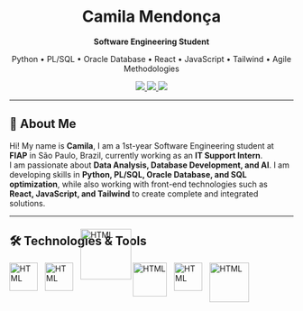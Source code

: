 <h1 align="center"> Camila Mendonça </h1>


<p align="center"><b>Software Engineering Student</b></p>
<p align="center">
   Python • PL/SQL • Oracle Database • React • JavaScript • Tailwind • Agile Methodologies
</p>

<p align="center">
  <!-- LinkedIn -->
  <a href="https://www.linkedin.com/in/camila-mendonça-6b9640353" target="_blank">
    <img src="https://img.shields.io/badge/LinkedIn-%230077B5.svg?&style=for-the-badge&logo=linkedin&logoColor=white" />
  </a>

  <!-- Email -->
  <a href="mailto:camilamendonca777@gmail.com">
    <img src="https://img.shields.io/badge/Email-D14836?style=for-the-badge&logo=gmail&logoColor=white" />
  </a>

  <!-- Instagram -->
  <a href="https://www.instagram.com/mila.mendon/" target="_blank">
    <img src="https://img.shields.io/badge/Instagram-%23E4405F.svg?&style=for-the-badge&logo=instagram&logoColor=white" />
  </a>
</p>



---

## 📌 About Me

Hi! My name is **Camila**, I am a 1st-year Software Engineering student at **FIAP** in São Paulo, Brazil, currently working as an **IT Support Intern**.  
I am passionate about **Data Analysis, Database Development, and AI**. I am developing skills in **Python, PL/SQL, Oracle Database, and SQL optimization**, while also working with front-end technologies such as **React, JavaScript, and Tailwind** to create complete and integrated solutions. 

---

## 🛠 Technologies & Tools

<img
 align="left" 
    alt="HTML"
    title="Python" 
    width="50px" 
    style="padding-right: 10px;"
    src="https://cdn.jsdelivr.net/gh/devicons/devicon@latest/icons/python/python-original-wordmark.svg" />

<img
  align="left" 
    alt="HTML"
    title="Oracle SQL Developer" 
    width="50px" 
    style="padding-right: 10px;"
    src="https://cdn.jsdelivr.net/gh/devicons/devicon@latest/icons/sqldeveloper/sqldeveloper-original.svg" />

   <img
  align="left" 
    alt="HTML"
    title="Oracle PL/SQL" 
    width="90px" 
    style="padding-right: -10px; vertical-align: -10px; position: relative; top: -60px;"
    src=https://miro.medium.com/v2/resize:fit:880/1*IYIP9I9YhfuLsBlxgVfiVQ.png />

  <img
  align="left" 
    alt="HTML"
    title="React" 
    width="60px" 
    style="padding-right: 10px;"
    src= "https://cdn4.iconfinder.com/data/icons/logos-3/600/React.js_logo-512.png" />
        
<img
 align="left" 
    alt="HTML"
    title="JavaScript" 
    width="50px" 
    style="padding-right: 10px;"
    src="https://logodownload.org/wp-content/uploads/2022/04/javascript-logo-1.png" />

<img
  align="left" 
    alt="HTML"
    title="Tailwind CSS" 
    width="70px" 
    style="padding-right: 10px;"
    src="https://upload.wikimedia.org/wikipedia/commons/thumb/d/d5/Tailwind_CSS_Logo.svg/2560px-Tailwind_CSS_Logo.svg.png" />
